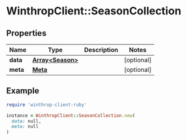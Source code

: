# WinthropClient::SeasonCollection

## Properties

| Name | Type | Description | Notes |
| ---- | ---- | ----------- | ----- |
| **data** | [**Array&lt;Season&gt;**](Season.md) |  | [optional] |
| **meta** | [**Meta**](Meta.md) |  | [optional] |

## Example

```ruby
require 'winthrop-client-ruby'

instance = WinthropClient::SeasonCollection.new(
  data: null,
  meta: null
)
```

